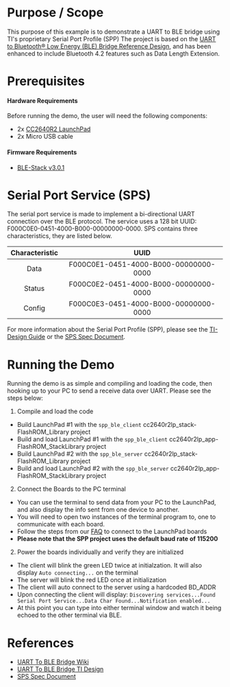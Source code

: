 
Purpose / Scope
===============

This purpose of this example is to demonstrate a UART to BLE bridge using TI's proprietary Serial Port Profile (SPP)
The project is based on the [UART to Bluetooth® Low Energy (BLE) Bridge Reference Design](http://www.ti.com/tool/TIDC-SPPBLE-SW-RD), and has been enhanced to include Bluetooth 4.2 features such as Data Length Extension.

Prerequisites
=============

#### Hardware Requirements

Before running the demo, the user will need the following components:

- 2x [CC2640R2 LaunchPad](http://www.ti.com/tool/launchxl-cc2640r2)
- 2x Micro USB cable

#### Firmware Requirements

- [BLE-Stack v3.0.1](http://www.ti.com/tool/SIMPLELINK-CC2640R2-SDK)

Serial Port Service (SPS)
=========================

The serial port service is made to implement a bi-directional UART connection over the BLE protocol. The service uses a 128 bit UUID: F000C0E0-0451-4000-B000-00000000-0000. SPS contains three characteristics, they are listed below.

| Characteristic    | UUID                                      |
|:-----------------:|:-----------------------------------------:|
|Data               | F000C0E1-0451-4000-B000-00000000-0000     |
|Status             | F000C0E2-0451-4000-B000-00000000-0000     |
|Config             | F000C0E3-0451-4000-B000-00000000-0000     |

For more information about the Serial Port Profile (SPP), please see the [TI-Design Guide](http://www.ti.com/tool/TIDC-SPPBLE-SW-RD) or the [SPS Spec Document](http://www.ti.com/lit/TIDUA63).





Running the Demo
================

Running the demo is as simple and compiling and loading the code, then hooking up to your PC to send a receive data over UART. Please see the steps below:

1. Compile and load the code
 - Build LaunchPad #1 with the `spp_ble_client` cc2640r2lp_stack-FlashROM_Library project
 - Build and load LaunchPad #1 with the `spp_ble_client` cc2640r2lp_app-FlashROM_StackLibrary project
 - Build LaunchPad #2 with the `spp_ble_server` cc2640r2lp_stack-FlashROM_Library project
 - Build and load LaunchPad #2 with the `spp_ble_server` cc2640r2lp_app-FlashROM_StackLibrary project

2. Connect the Boards to the PC terminal
 - You can use the terminal to send data from your PC to the LaunchPad, and also display the info sent from one device to another.
 - You will need to open two instances of the terminal program to, one to communicate with each board.
 - Follow the steps from our [FAQ](faq.md) to connect to the LaunchPad boards
 - **Please note that the SPP project uses the default baud rate of 115200**

2. Power the boards individually and verify they are initialized
 - The client will blink the green LED twice at initialzation. It will also display `Auto connecting...` on the terminal
 - The server will blink the red LED once at initialization
 - The client will auto connect to the server using a hardcoded BD\_ADDR
 - Upon connecting the client will display: `Discovering services...Found Serial Port Service...Data Char Found...Notification enabled...`
 - At this point you can type into either terminal window and watch it being echoed to the other terminal via BLE.

References
==========
 * [UART To BLE Bridge Wiki](http://processors.wiki.ti.com/index.php/CC2640_UART_to_BLE_Bridge)
 * [UART To BLE Bridge TI Design](http://www.ti.com/tool/TIDC-SPPBLE-SW-RD)
 * [SPS Spec Document](http://www.ti.com/lit/TIDUA63)
